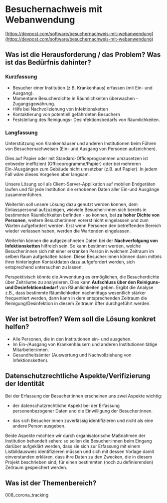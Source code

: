 # Besuchernachweis mit Webanwendung

[https://devpost.com/software/besuchernachweis-mit-webanwendung](https://devpost.com/software/besuchernachweis-mit-webanwendung)

## Was ist die Herausforderung / das Problem? Was ist das Bedürfnis dahinter?

### Kurzfassung

* Besucher einer Institution (z.B. Krankenhaus) erfassen (mit Ein- und Ausgang).
* Momentane Besucherdichte in Räumlichkeiten überwachen - Zugangsgewährung.
* Hilfe bei Nachvollziehung von Infektionsketten
* Kontaktierung von potentiell gefährdeten Besuchern
* Feststellung des Reinigungs- Desinfektionsbedarfs von Räumlichkeiten.

### Langfassung

Unterstützung von Krankenhäuser und anderen Institutionen
beim Führen von Besuchernachweisen (Ein- und Ausgang von
Personen aufzeichnen).

Dies auf Papier oder mit Standard-Officeprogrammen umzusetzen ist
entweder ineffizient (Officeprogramme/Papier) oder bei mehreren
Ein-/Ausgängen zum Gebäude nicht umsetzbar (z.B. auf Papier). In jedem
Fall wäre dieses Vorgehen aber langsam.

Unsere Lösung soll als Client-Server-Applikation auf mobilen Endgeräten laufen
und für jede Institution die erhobenen Daten aller Ein-und Ausgänge zusammenführen.

Weiterhin soll unsere Lösung dazu genutzt werden können, dem Einlasspersonal aufzuzeigen,
wieviele Besucher:innen sich bereits in bestimmten Räumlichkeiten befinden - so können,
bei **zu hoher Dichte von Personen**, weitere Besucher:innen vorerst nicht eingelassen und zum Warten
aufgefordert werden. Erst wenn Personen den betreffenden Bereich wieder verlassen
haben, werden die Wartenden eingelassen.

Weiterhin können die aufgezeichneten Daten bei der **Nachverfolgung von Infektionsketten**
hilfreich sein. So kann bestimmt werden, welche Besucher:innen sich mit einer erkranken Person
in welchem Zeitraum im selben Raum aufgehalten haben. Diese Besucher:innen können dann mittels
ihrer hinterlegten Kontaktdaten dazu aufgefordert werden, sich entsprechend untersuchen
zu lassen.

Perspektivisch könnte die Anwendung es ermöglichen, die Besucherdichte über Zeiträume zu analysieren.
Dies kann **Aufschluss über den Reiniguns- und Desinfektionsbedarf** von Räumlichkeiten geben.
Ergibt die Analyse z.B., dass bestimmte Räumlichkeiten nachmittags wesentlich stärker frequentiert
werden, dann kann in dem entsprechenden Zeitraum die Reinigung/Desinfektion in diesem Zeitraum öfter
durchgeführt werden.

## Wer ist betroffen? Wem soll die Lösung konkret helfen?

* Alle Personen, die in den Institutionen ein- und ausgehen.
* Im Ein-/Ausgang von Krankenhäusern und anderen Institutionen tätige Mitarbeiter:innen.
* Gesundheitsämter (Auswertung und Nachvollziehung von Infektionsketten).

## Datenschutzrechtliche Aspekte/Verifizierung der Identität

Bei der Erfassung der Besucher:innen erscheinen uns zwei Aspekte wichtig:

* der datenschutzrechtliche Aspekt bei der Erfassung personenbezogener Daten und die Einwilligung der Besucher:innen.

* das sich Besucher:innen zuverlässig identifizieren und nicht als eine andere Person ausgeben.

Beide Aspekte möchten wir durch organisatorische Maßnahmen der Institution behandelt sehen: so
sollen die Besucher:innen beim Eingang darüber aufgeklärt werden, dass sie sich zur Erfassung mit
einem Listbildausweis identifizieren müssen und sich mit dessen Vorlage damit einverstanden erklären,
dass ihre Daten zu den Zwecken, die in diesem Projekt beschrieben sind, für einen bestimmten (noch zu definierenden) Zeitraum gespeichert werden.

## Was ist der Themenbereich?

008_corona_tracking